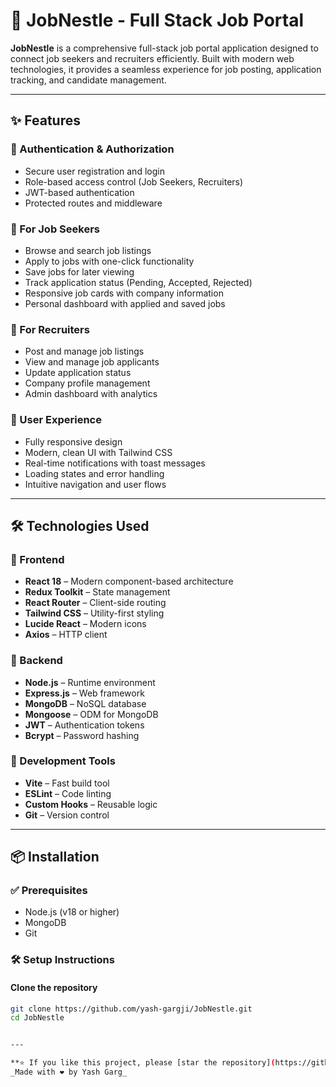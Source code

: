 # 🚀 JobNestle - Full Stack Job Portal

**JobNestle** is a comprehensive full-stack job portal application designed to connect job seekers and recruiters efficiently. Built with modern web technologies, it provides a seamless experience for job posting, application tracking, and candidate management.

---

## ✨ Features

### 🔐 Authentication & Authorization
- Secure user registration and login  
- Role-based access control (Job Seekers, Recruiters)  
- JWT-based authentication  
- Protected routes and middleware  

### 👔 For Job Seekers
- Browse and search job listings  
- Apply to jobs with one-click functionality  
- Save jobs for later viewing  
- Track application status (Pending, Accepted, Rejected)  
- Responsive job cards with company information  
- Personal dashboard with applied and saved jobs  

### 🏢 For Recruiters
- Post and manage job listings  
- View and manage job applicants  
- Update application status  
- Company profile management  
- Admin dashboard with analytics  

### 📱 User Experience
- Fully responsive design  
- Modern, clean UI with Tailwind CSS  
- Real-time notifications with toast messages  
- Loading states and error handling  
- Intuitive navigation and user flows  

---

## 🛠️ Technologies Used

### 🔧 Frontend
- **React 18** – Modern component-based architecture  
- **Redux Toolkit** – State management  
- **React Router** – Client-side routing  
- **Tailwind CSS** – Utility-first styling  
- **Lucide React** – Modern icons  
- **Axios** – HTTP client  

### 🔧 Backend
- **Node.js** – Runtime environment  
- **Express.js** – Web framework  
- **MongoDB** – NoSQL database  
- **Mongoose** – ODM for MongoDB  
- **JWT** – Authentication tokens  
- **Bcrypt** – Password hashing  

### 🧰 Development Tools
- **Vite** – Fast build tool  
- **ESLint** – Code linting  
- **Custom Hooks** – Reusable logic  
- **Git** – Version control  

---

## 📦 Installation

### ✅ Prerequisites
- Node.js (v18 or higher)  
- MongoDB  
- Git  

### 🛠️ Setup Instructions

#### Clone the repository
```bash
git clone https://github.com/yash-gargji/JobNestle.git
cd JobNestle


---

**⭐ If you like this project, please [star the repository](https://github.com/yash-gargji/JobNestle)!**  
_Made with ❤️ by Yash Garg_

